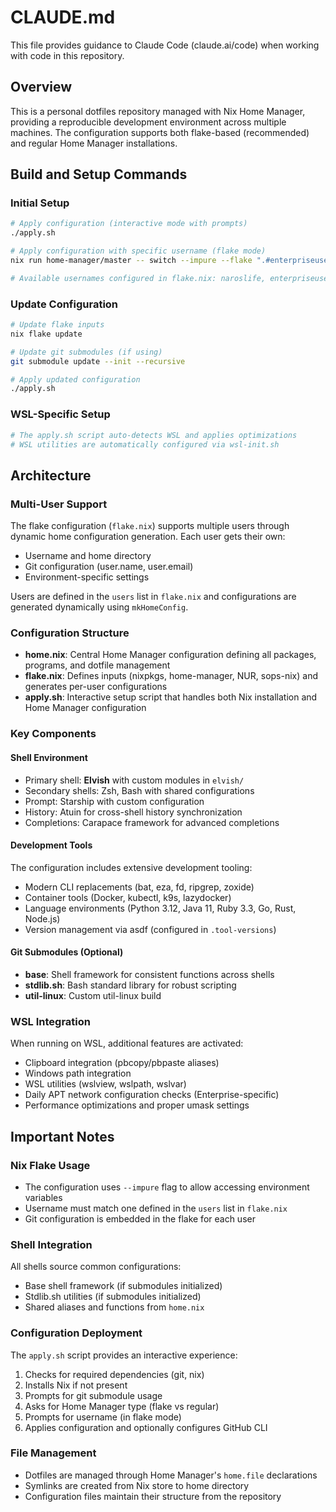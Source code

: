# CLAUDE.md

This file provides guidance to Claude Code (claude.ai/code) when working with code in this repository.

## Overview

This is a personal dotfiles repository managed with Nix Home Manager, providing a reproducible development environment across multiple machines. The configuration supports both flake-based (recommended) and regular Home Manager installations.

## Build and Setup Commands

### Initial Setup
```bash
# Apply configuration (interactive mode with prompts)
./apply.sh

# Apply configuration with specific username (flake mode)
nix run home-manager/master -- switch --impure --flake ".#enterpriseuser"

# Available usernames configured in flake.nix: naroslife, enterpriseuser
```

### Update Configuration
```bash
# Update flake inputs
nix flake update

# Update git submodules (if using)
git submodule update --init --recursive

# Apply updated configuration
./apply.sh
```

### WSL-Specific Setup
```bash
# The apply.sh script auto-detects WSL and applies optimizations
# WSL utilities are automatically configured via wsl-init.sh
```

## Architecture

### Multi-User Support
The flake configuration (`flake.nix`) supports multiple users through dynamic home configuration generation. Each user gets their own:
- Username and home directory
- Git configuration (user.name, user.email)
- Environment-specific settings

Users are defined in the `users` list in `flake.nix` and configurations are generated dynamically using `mkHomeConfig`.

### Configuration Structure
- **home.nix**: Central Home Manager configuration defining all packages, programs, and dotfile management
- **flake.nix**: Defines inputs (nixpkgs, home-manager, NUR, sops-nix) and generates per-user configurations
- **apply.sh**: Interactive setup script that handles both Nix installation and Home Manager configuration

### Key Components

#### Shell Environment
- Primary shell: **Elvish** with custom modules in `elvish/`
- Secondary shells: Zsh, Bash with shared configurations
- Prompt: Starship with custom configuration
- History: Atuin for cross-shell history synchronization
- Completions: Carapace framework for advanced completions

#### Development Tools
The configuration includes extensive development tooling:
- Modern CLI replacements (bat, eza, fd, ripgrep, zoxide)
- Container tools (Docker, kubectl, k9s, lazydocker)
- Language environments (Python 3.12, Java 11, Ruby 3.3, Go, Rust, Node.js)
- Version management via asdf (configured in `.tool-versions`)

#### Git Submodules (Optional)
- **base**: Shell framework for consistent functions across shells
- **stdlib.sh**: Bash standard library for robust scripting
- **util-linux**: Custom util-linux build

### WSL Integration
When running on WSL, additional features are activated:
- Clipboard integration (pbcopy/pbpaste aliases)
- Windows path integration
- WSL utilities (wslview, wslpath, wslvar)
- Daily APT network configuration checks (Enterprise-specific)
- Performance optimizations and proper umask settings

## Important Notes

### Nix Flake Usage
- The configuration uses `--impure` flag to allow accessing environment variables
- Username must match one defined in the `users` list in `flake.nix`
- Git configuration is embedded in the flake for each user

### Shell Integration
All shells source common configurations:
- Base shell framework (if submodules initialized)
- Stdlib.sh utilities (if submodules initialized)
- Shared aliases and functions from `home.nix`

### Configuration Deployment
The `apply.sh` script provides an interactive experience:
1. Checks for required dependencies (git, nix)
2. Installs Nix if not present
3. Prompts for git submodule usage
4. Asks for Home Manager type (flake vs regular)
5. Prompts for username (in flake mode)
6. Applies configuration and optionally configures GitHub CLI

### File Management
- Dotfiles are managed through Home Manager's `home.file` declarations
- Symlinks are created from Nix store to home directory
- Configuration files maintain their structure from the repository
